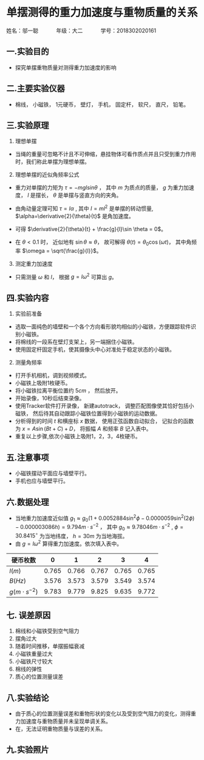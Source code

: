 $\newcommand{\derivative}[3]{\frac{\mathrm{d}^{#1}#2}{\mathrm{d}{#3}^{#1}}}$

<center> <h1> 单摆测得的重力加速度与重物质量的关系 </h1> </center>
姓名：邬一聪&nbsp;&nbsp;&nbsp;&nbsp;&nbsp;&nbsp;&nbsp;&nbsp;&nbsp;&nbsp;&nbsp;&nbsp;年级：大二&nbsp;&nbsp;&nbsp;&nbsp;&nbsp;&nbsp;&nbsp;&nbsp;&nbsp;&nbsp;&nbsp;&nbsp;学号：2018302020161



## 一.实验目的
  - 探究单摆重物质量对测得重力加速度的影响


## 二.主要实验仪器
  - 棉线， 小磁铁， 1元硬币， 壁灯， 手机， 固定杆， 软尺， 直尺， 铅笔。


## 三.实验原理
1. 理想单摆
  - 当绳的重量可忽略不计且不可伸缩，悬挂物体可看作质点并且只受到重力作用时，我们称此单摆为理想单摆。

2. 理想单摆的近似角频率公式
  - 重力对单摆的力矩为 $\tau = -mgl sin \theta$ ， 其中 $m$ 为质点的质量， $g$ 为重力加速度， $l$ 是摆长， $\theta$ 是单摆与竖直方向的夹角。

  - 由角动量定理可知 $\tau = I \alpha$ , 其中 $I=m l^2$ 是单摆的转动惯量, $\alpha=\derivative{2}{\theta}{t}$ 是角加速度。

  - 可得 $\derivative{2}{\theta}{t} + \frac{g}{l}\sin \theta = 0$。

  - 在 $\theta < 0.1$ 时， 近似地有 $\sin \theta \approx \theta$， 故可解得 $\theta(t)=\theta_0 \cos (\omega t)$， 其中角频率 $\omega = \sqrt{\frac{g}{l}}$。

3. 测定重力加速度
  - 只需测量 $\omega$ 和 $l$， 根据 $g=l \omega^2$ 可算出 $g$。


## 四.实验内容
1. 实验前准备
  - 选取一面纯色的墙壁和一个各个方向看形貌均相似的小磁铁，方便跟踪软件识别小磁铁。
  - 将棉线的一段系在壁灯支架上，另一端捆住小磁铁。
  - 使用固定杆固定手机，使其摄像头中心对准处于稳定状态的小磁铁。

2. 测量角频率
  - 打开手机相机，调到视频模式。
  - 小磁铁上吸附1枚硬币。
  - 将小磁铁拉离平衡位置约 $5cm$ ， 然后放开。
  - 开始录像，10秒后结束录像。
  - 使用Tracker软件打开录像， 新建autotrack， 调整匹配图像使其恰好包括小磁铁， 然后待其自动跟踪小磁铁位置得到小磁铁的运动数据。
  - 分析得到的时间 $t$ 和横座标 $x$ 数据， 使用正弦函数自动拟合， 记拟合的函数为 $x=A \sin (B t + C) + D$， 将振幅 $A$ 和频率 $B$ 记入表中。
  - 重复以上步骤,依次小磁铁上吸附1，2，3，4枚硬币。


## 五.注意事项
  - 小磁铁摆动平面应与墙壁平行。
  - 手机也应与墙壁平行。

## 六.数据处理
  - 当地重力加速度近似值 $g_1 \approx g_0(1+0.0052884 \sin^2 \phi - 0.0000059 \sin^2 (2\phi)-0.000003086h)=9.794 m \cdotp s^{-2}$ ， 其中 $g_0 \approx 9.78046 m \cdotp s^{-2}$ , $\phi=30.8415^{\circ}$ 为当地纬度， $h=30m$ 为当地海拔。
  - 由 $g=l \omega^2$ 算得重力加速度。依次填入表中。

|硬币枚数|0|1|2|3|4|
|---|---|---|---|---|---|
|$l(m)$|0.765|0.766|0.767|0.765|0.765|
| $B(Hz)$ | 3.576 | 3.573 | 3.579 | 3.549 | 3.574 |
| $g(m \cdot s^{-2})$ | 9.783 | 9.779 | 9.825 | 9.635 | 9.772 |

## 七. 误差原因
1. 棉线和小磁铁受到空气阻力
2. 摆角过大
3. 随着时间推移，单摆振幅衰减
4. 小磁铁重量过大
5. 小磁铁尺寸较大
6. 棉线的弹性
7. 质心的位置测量误差

## 八.实验结论
  - 由于质心的位置测量误差和重物形状的变化以及受到空气阻力的变化，测得重力加速度与重物质量并未呈现单调关系。
  - 在，无法证明重物质量与误差的关系。


## 九.实验照片

